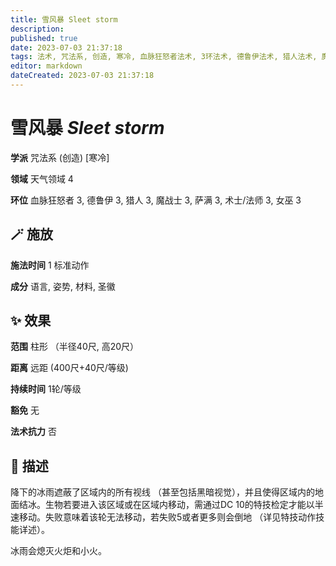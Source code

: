 ```yaml
---
title: 雪风暴 Sleet storm
description: 
published: true
date: 2023-07-03 21:37:18
tags: 法术, 咒法系, 创造, 寒冷, 血脉狂怒者法术, 3环法术, 德鲁伊法术, 猎人法术, 魔战士法术, 萨满法术, 术士/法师法术, 女巫法术, 天气领域
editor: markdown
dateCreated: 2023-07-03 21:37:18
---
```


# **雪风暴** *Sleet storm*

**学派** 咒法系 (创造) \[寒冷\] 

**领域** 天气领域 4

**环位** 血脉狂怒者 3, 德鲁伊 3, 猎人 3, 魔战士 3, 萨满 3, 术士/法师 3, 女巫 3

## 🪄 施放

**施法时间** 1 标准动作

**成分** 语言, 姿势, 材料, 圣徽

## ✨ 效果  

**范围** 柱形 （半径40尺, 高20尺）

**距离** 远距 (400尺+40尺/等级)  

**持续时间** 1轮/等级 

**豁免** 无

**法术抗力** 否

## 📖 描述

降下的冰雨遮蔽了区域内的所有视线 （甚至包括黑暗视觉），并且使得区域内的地面结冰。生物若要进入该区域或在区域内移动，需通过DC 10的特技检定才能以半速移动。失败意味着该轮无法移动，若失败5或者更多则会倒地 （详见特技动作技能详述）。

冰雨会熄灭火炬和小火。
    